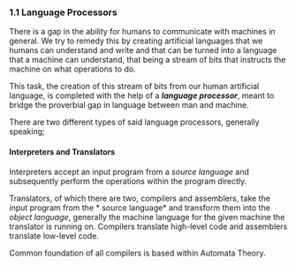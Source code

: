 ### 1.1 Language Processors
There is a gap in the ability for humans to communicate with machines in general. We try to remedy this by creating artificial languages that we humans can understand and write and that can be turned into a language that a machine can understand, that being a stream of bits that instructs the machine on what operations to do.

This task, the creation of this stream of bits from our human artificial language, is completed with the help of a <span class="purple">***language processor***</span>, meant to bridge the proverbial gap in language between man and machine.

There are two different types of said language processors, generally speaking;

#### <span class="red">**Interpreters**</span> and <span class="blue">**Translators**</span>

<span class="red">Interpreters</span> accept an input program from a *source language* and subsequently perform the operations within the program directly.

<span class="blue">Translators</span>, of which there are two, compilers and assemblers, take the input program from the * source language* and transform them into the *object language*, generally the machine language for the given machine the translator is running on. Compilers translate high-level code and assemblers translate low-level code.

Common foundation of all compilers is based within Automata Theory.